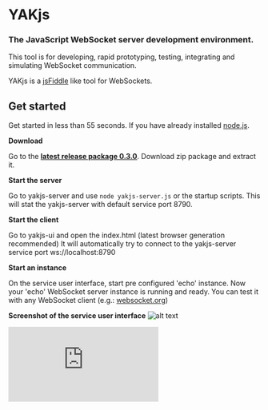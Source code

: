 # YAKjs
### The JavaScript WebSocket server development environment.

This tool is for developing, rapid prototyping, testing, integrating and simulating WebSocket communication.

YAKjs is a [jsFiddle](http://jsfiddle.net/) like tool for WebSockets.   

## Get started

Get started in less than 55 seconds. If you have already installed [node.js](http://nodejs.org/).

**Download**

Go to the **[latest release package 0.3.0](https://github.com/cobuChris/yak-js/releases)**.
Download zip package and extract it.


**Start the server**

Go to yakjs-server and use ``` node yakjs-server.js ``` or the startup scripts.
This will stat the yakjs-server with default service port 8790.


**Start the client**

Go to yakjs-ui and open the index.html (latest browser generation recommended)
It will automatically try to connect to the yakjs-server service port ws://localhost:8790


**Start an instance**

On the service user interface, start pre configured 'echo' instance.
Now your 'echo' WebSocket server instance is running and ready. 
You can test it with any WebSocket client (e.g.: [websocket.org](http://www.websocket.org/echo.html))

**Screenshot of the service user interface**
![alt text](https://raw.github.com/cobuChris/yak-js/master/yakjs-ui/doc/screenshot-v0.3.0-02.png "screenshot")


[![Analytics](https://ga-beacon.appspot.com/UA-46883525-1/yak-js/README.md)](https://github.com/igrigorik/ga-beacon)
